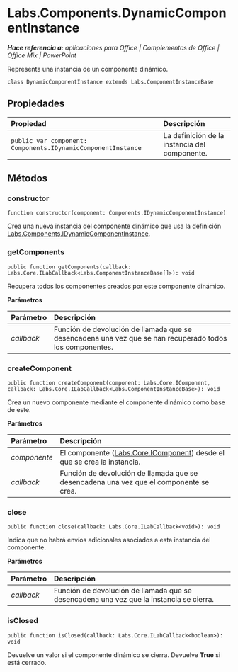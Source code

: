 
# Labs.Components.DynamicComponentInstance

 _**Hace referencia a:** aplicaciones para Office | Complementos de Office | Office Mix | PowerPoint_

Representa una instancia de un componente dinámico.

```
class DynamicComponentInstance extends Labs.ComponentInstanceBase
```


## Propiedades


|Propiedad|Descripción|
|:-----|:-----|
| `public var component: Components.IDynamicComponentInstance`|La definición de la instancia del componente.|

## Métodos




### constructor

 `function constructor(component: Components.IDynamicComponentInstance)`

Crea una nueva instancia del componente dinámico que usa la definición [Labs.Components.IDynamicComponentInstance](../../reference/office-mix/labs.components.idynamiccomponentinstance.md).


### getComponents

 `public function getComponents(callback: Labs.Core.ILabCallback<Labs.ComponentInstanceBase[]>): void`

Recupera todos los componentes creados por este componente dinámico.

 **Parámetros**


|Parámetro|Descripción|
|:-----|:-----|
| _callback_|Función de devolución de llamada que se desencadena una vez que se han recuperado todos los componentes.|

### createComponent

 `public function createComponent(component: Labs.Core.IComponent, callback: Labs.Core.ILabCallback<Labs.ComponentInstanceBase>): void`

Crea un nuevo componente mediante el componente dinámico como base de este.

 **Parámetros**


|Parámetro|Descripción|
|:-----|:-----|
| _componente_|El componente ([Labs.Core.IComponent](../../reference/office-mix/labs.core.icomponent.md)) desde el que se crea la instancia.|
| _callback_|Función de devolución de llamada que se desencadena una vez que el componente se crea.|

### close

 `public function close(callback: Labs.Core.ILabCallback<void>): void`

Indica que no habrá envíos adicionales asociados a esta instancia del componente.

 **Parámetros**


|Parámetro|Descripción|
|:-----|:-----|
| _callback_|Función de devolución de llamada que se desencadena una vez que la instancia se cierra.|

### isClosed

 `public function isClosed(callback: Labs.Core.ILabCallback<boolean>): void`

Devuelve un valor si el componente dinámico se cierra. Devuelve **True** si está cerrado.

